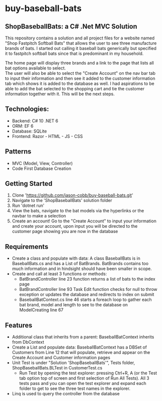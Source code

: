 # buy-baseball-bats
## ShopBaseballBats: a C# .Net MVC Solution
This repository contains a solution and all project files for a website named "Shop Fastpitch Softball Bats" that allows the user to see three manufacture brands of bats.  I started out calling it baseball bats generically but specified it to fastpitch softball bats since that is predominant in my household.

The home page will display three brands and a link to the page that lists all bat options available to select.  
The user will also be able to select the "Create Account" on the nav bar tab to input their information and then see it added to the customer information tab which shows it is added to the database as well.  I had aspirations to be able to add the bat selected to the shopping cart and tie the customer information together with it.  This will be the next steps.

## Technologies:
- Backend: C# 10 .NET 6
- ORM: EF 6
- Database: SQLite
- Frontend: Razor - HTML - JS - CSS

## Patterns
- MVC (Model, View, Controller)
- Code First Database Creation

## Getting Started
1. Clone 'https://github.com/jason-cobb/buy-baseball-bats.git'
2. Navigate to the 'ShopBaseballBats' solution folder
3. Run 'dotnet run'
4. View the bats, navigate to the bat models via the hyperlinks or the navbar to make a selection
5. Create an account! Go to the "Create Account" to input your information and create your account, upon input you will be directed to the customer page showing you are now in the database

## Requirements
- Create a class and populate with data: A class BaseballBats is in BaseballBats.cs and has a List of BatBrands. BatBrands contains too much information and in hindsight should have been smaller in scope.
- Create and call at least 3 functions or methods: 
  - BatBrandController line 23 function returns a list of bats to the index page
  - BatBrandController line 93 Task Edit function checks for null to throw exception or updates the database and redirects to index on submit
  - BaseballBatContext.cs line 46 starts a foreach loop to gather each bat brand, model and length to see to the database on ModelCreating line 67
 
 ## Features
 - Additional class that inherits from a parent: BaseballBatContext inherits from DbContext
 - Create a List and populate data: BaseballBatContext has a DBSet of Customers from Line 12 that will populate, retrieve and appear on the Create Account and Customer information pages
 - Unit Test is under "Solution 'ShopBaseballBats'", Tests folder, ShopBaseballBats.BLTest in CustomerTest.cs 
      - Run Test by opening the test explorer: pressing Ctrl+R, A (or the Test tab option top of screen and first selection of Run All Tests). All 3 tests pass and you can open the test explorer and expand each folder to get to see the three test names in the explorer.
 - Linq is used to query the controller from the database
 





